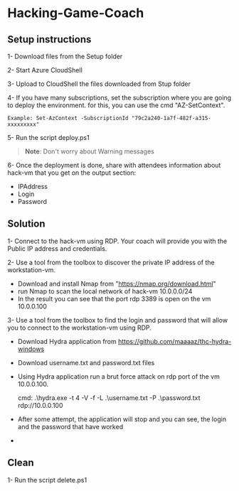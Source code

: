 # Hacking-Game-Coach

## Setup instructions

1- Download files from the Setup folder 

2- Start Azure CloudShell

3- Upload to CloudShell the files downloaded from Stup folder 

4- If you have many subscriptions, set the subscription where you are going to deploy the environment. for this, you can use the cmd "AZ-SetContext".
    
    Example: Set-AzContext -SubscriptionId "79c2a240-1a7f-482f-a315-xxxxxxxxx"
    
5- Run the script deploy.ps1
  
  >**Note**: Don't worry about Warning messages

6- Once the deployment is done, share with attendees information about hack-vm that you get on the output section:
  - IPAddress
  - Login
  - Password 

## Solution

1- Connect to the hack-vm using RDP. Your coach will provide you with the Public IP address and credentials.

2- Use a tool from the toolbox to discover the private IP address of the workstation-vm.
  
  - Download and install Nmap from "https://nmap.org/download.html"
  - run Nmap to scan the local network of hack-vm 10.0.0.0/24
  - In the result you can see that the port rdp 3389 is open on the vm 10.0.0.100
 
3- Use a tool from the toolbox to find the login and password that will allow you to connect to the workstation-vm using RDP.
  - Download Hydra application from https://github.com/maaaaz/thc-hydra-windows
  - Download username.txt and password.txt files 
  - Using Hydra application run a brut force attack on rdp port of the vm 10.0.0.100. 
    
    cmd: .\hydra.exe -t 4 -V -f -L .\username.txt -P .\password.txt rdp://10.0.0.100
    
  - After some attempt, the application will stop and you can see, the login and the password that have worked 
  - 



## Clean 
1- Run the script delete.ps1

